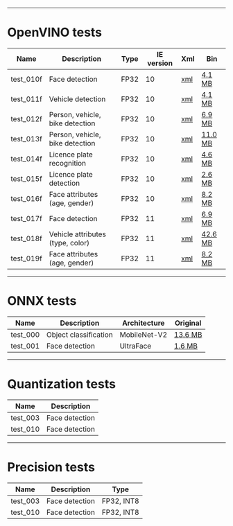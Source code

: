 ----------------------
OpenVINO tests
======================

| Name | Description | Type | IE version | Xml | Bin |
| --- | --- | --- | --- | --- | --- |
| test_010f | Face detection | FP32 | 10 | [xml](https://download.01.org/opencv/2019/open_model_zoo/R4/20200117_150000_models_bin/face-detection-retail-0005/FP32/face-detection-retail-0005.xml) | [4.1 MB](https://download.01.org/opencv/2019/open_model_zoo/R4/20200117_150000_models_bin/face-detection-retail-0005/FP32/face-detection-retail-0005.bin) |
| test_011f | Vehicle detection | FP32 | 10 | [xml](https://download.01.org/opencv/2019/open_model_zoo/R4/20200117_150000_models_bin/vehicle-detection-adas-0002/FP32/vehicle-detection-adas-0002.xml) | [4.1 MB](https://download.01.org/opencv/2019/open_model_zoo/R4/20200117_150000_models_bin/vehicle-detection-adas-0002/FP32/vehicle-detection-adas-0002.bin) |
| test_012f | Person, vehicle, bike detection | FP32 | 10 | [xml](https://download.01.org/opencv/2021/openvinotoolkit/2021.1/open_model_zoo/models_bin/1/person-vehicle-bike-detection-2002/FP32/person-vehicle-bike-detection-2002.xml) | [6.9 MB](https://download.01.org/opencv/2021/openvinotoolkit/2021.1/open_model_zoo/models_bin/1/person-vehicle-bike-detection-2002/FP32/person-vehicle-bike-detection-2002.bin) |
| test_013f | Person, vehicle, bike detection | FP32 | 10 | [xml](https://download.01.org/opencv/2021/openvinotoolkit/2021.1/open_model_zoo/models_bin/1/person-vehicle-bike-detection-crossroad-1016/FP32/person-vehicle-bike-detection-crossroad-1016.xml) | [11.0 MB](https://download.01.org/opencv/2021/openvinotoolkit/2021.1/open_model_zoo/models_bin/1/person-vehicle-bike-detection-crossroad-1016/FP32/person-vehicle-bike-detection-crossroad-1016.xml) |
| test_014f | Licence plate recognition | FP32 | 10 | [xml](https://download.01.org/opencv/2021/openvinotoolkit/2021.1/open_model_zoo/models_bin/2/license-plate-recognition-barrier-0001/FP32/license-plate-recognition-barrier-0001.xml) | [4.6 MB](https://download.01.org/opencv/2021/openvinotoolkit/2021.1/open_model_zoo/models_bin/2/license-plate-recognition-barrier-0001/FP32/license-plate-recognition-barrier-0001.bin) |
| test_015f | Licence plate detection | FP32 | 10 | [xml](https://download.01.org/opencv/2021/openvinotoolkit/2021.1/open_model_zoo/models_bin/2/vehicle-license-plate-detection-barrier-0106/FP32/vehicle-license-plate-detection-barrier-0106.xml) | [2.6 MB](https://download.01.org/opencv/2021/openvinotoolkit/2021.1/open_model_zoo/models_bin/2/vehicle-license-plate-detection-barrier-0106/FP32/vehicle-license-plate-detection-barrier-0106.bin) |
| test_016f | Face attributes (age, gender) | FP32 | 10 | [xml](https://download.01.org/opencv/2020/openvinotoolkit/2020.1/open_model_zoo/models_bin/1/age-gender-recognition-retail-0013/FP32/age-gender-recognition-retail-0013.xml) | [8.2 MB](https://download.01.org/opencv/2020/openvinotoolkit/2020.1/open_model_zoo/models_bin/1/age-gender-recognition-retail-0013/FP32/age-gender-recognition-retail-0013.bin) |
| test_017f | Face detection | FP32 | 11 | [xml](https://storage.openvinotoolkit.org/repositories/open_model_zoo/2022.1/models_bin/3/face-detection-0200/FP32/face-detection-0200.xml) | [6.9 MB](https://storage.openvinotoolkit.org/repositories/open_model_zoo/2022.1/models_bin/3/face-detection-0200/FP32/face-detection-0200.bin) |
| test_018f | Vehicle attributes (type, color) | FP32 | 11 | [xml](https://storage.openvinotoolkit.org/repositories/open_model_zoo/2022.1/models_bin/3/vehicle-attributes-recognition-barrier-0042/FP32/vehicle-attributes-recognition-barrier-0042.xml) | [42.6 MB](https://storage.openvinotoolkit.org/repositories/open_model_zoo/2022.1/models_bin/3/vehicle-attributes-recognition-barrier-0042/FP32/vehicle-attributes-recognition-barrier-0042.bin) |
| test_019f | Face attributes (age, gender) | FP32 | 11 | [xml](https://storage.openvinotoolkit.org/repositories/open_model_zoo/2022.1/models_bin/3/age-gender-recognition-retail-0013/FP32/age-gender-recognition-retail-0013.xml) | [8.2 MB](https://storage.openvinotoolkit.org/repositories/open_model_zoo/2022.1/models_bin/3/age-gender-recognition-retail-0013/FP32/age-gender-recognition-retail-0013.bin) |

----------------------
ONNX tests
======================

| Name | Description | Architecture | Original |
| --- | --- | --- | --- |
| test_000 | Object classification | MobileNet-V2 | [13.6 MB](https://github.com/onnx/models/blob/master/vision/classification/mobilenet/model/mobilenetv2-7.onnx) |
| test_001 | Face detection | UltraFace | [1.6 MB](https://github.com/Linzaer/Ultra-Light-Fast-Generic-Face-Detector-1MB/blob/master/models/onnx/version-RFB-640.onnx) |

----------------------
Quantization tests
======================

| Name | Description |
| --- | --- |
| test_003 | Face detection |
| test_010 | Face detection |

----------------------
Precision tests
======================

| Name | Description | Type |
| --- | --- | --- |
| test_003 | Face detection | FP32, INT8 |
| test_010 | Face detection | FP32, INT8 |
